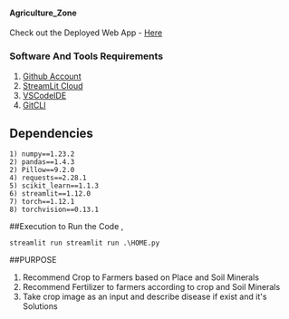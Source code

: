 #### Agriculture_Zone

Check out the Deployed Web App - [Here](https://ayush35-agriculture-zone-home-4dsg7f.streamlitapp.com/)

### Software And Tools Requirements

1. [Github Account](https://github.com)
2. [StreamLit Cloud](https://share.streamlit.io/)
3. [VSCodeIDE](https://code.visualstudio.com/)
4. [GitCLI](https://git-scm.com/book/en/v2/Getting-Started-The-Command-Line)

## Dependencies
```
1) numpy==1.23.2
2) pandas==1.4.3
2) Pillow==9.2.0
4) requests==2.28.1
5) scikit_learn==1.1.3
6) streamlit==1.12.0
7) torch==1.12.1
8) torchvision==0.13.1
```
##Execution
to Run the Code , 
```
streamlit run streamlit run .\HOME.py

```

##PURPOSE
1. Recommend Crop to Farmers based on Place and Soil Minerals
2. Recommend Fertilizer to farmers according to crop and Soil Minerals
3. Take crop image as an input and describe disease if exist and it's Solutions
